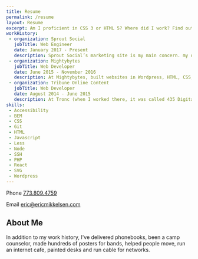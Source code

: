 ```yaml
---
title: Resume
permalink: /resume
layout: Resume
excerpt: Am I proficient in CSS 3 or HTML 5? Where did I work? Find out answers to these questions and more on my resume!
workHistory:
 - organization: Sprout Social
   jobTitle: Web Engineer
   date: January 2017 - Present
   description: Sprout Social’s marketing site is my main concern. my day consists of Wordpress devpage speed monitoring and caring too much about accessibility. It was the my team's initiative to get to 508 compliance and almost to AA. I also spend time working on build systems and in React.
 - organization: Mightybytes
   jobTitle: Web Developer
   date: June 2015 - November 2016
   description: At Mightybytes, built websites in Wordpress, HTML, CSS, Javascript, PHP. I learned best practices such as tooling with Gulp, version control with Git, LESS preprocessors, and templating through Twig.
 - organization: Tribune Online Content
   jobTitle: Web Developer
   date: August 2014 - June 2015
   description: At Tronc (when I worked there, it was called 435 Digital), I worked with designers and account managers to build websites in Wordpress, HTML, CSS, Javascript, PHP, and SVG. I spent a bunch of time nerding out about making sites as performant as possible.
skills:
 - Accessibility
 - BEM
 - CSS
 - Git
 - HTML
 - Javascript
 - Less
 - Node
 - SSH
 - PHP
 - React
 - SVG
 - Wordpress
---
```


Phone [773.809.4759](tel:7738094759)

Email [eric@ericmikkelsen.com](mailto:eric@ericmikkelsen.com)

## About Me

In addition to my work history, I've delivered phonebooks, been a camp counselor, made hundreds of posters for bands, helped people move, run an internet cafe, painted desks and run cable for networks.

